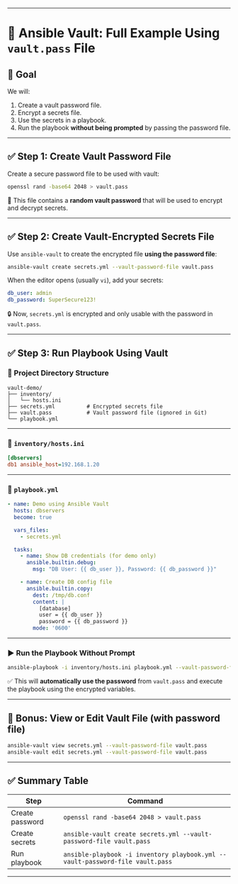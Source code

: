 
---

# 🔐 Ansible Vault: Full Example Using `vault.pass` File

## 🧩 Goal

We will:

1. Create a vault password file.
2. Encrypt a secrets file.
3. Use the secrets in a playbook.
4. Run the playbook **without being prompted** by passing the password file.

---

## ✅ Step 1: Create Vault Password File

Create a secure password file to be used with vault:

```bash
openssl rand -base64 2048 > vault.pass
```

🔐 This file contains a **random vault password** that will be used to encrypt and decrypt secrets.


---

## ✅ Step 2: Create Vault-Encrypted Secrets File

Use `ansible-vault` to create the encrypted file **using the password file**:

```bash
ansible-vault create secrets.yml --vault-password-file vault.pass
```

When the editor opens (usually `vi`), add your secrets:

```yaml
db_user: admin
db_password: SuperSecure123!
```

🔒 Now, `secrets.yml` is encrypted and only usable with the password in `vault.pass`.

---

## ✅ Step 3: Run Playbook Using Vault

### 📁 Project Directory Structure

```
vault-demo/
├── inventory/
│   └── hosts.ini
├── secrets.yml          # Encrypted secrets file
├── vault.pass           # Vault password file (ignored in Git)
└── playbook.yml
```

---

### 📄 `inventory/hosts.ini`

```ini
[dbservers]
db1 ansible_host=192.168.1.20
```

---

### 📄 `playbook.yml`

```yaml
- name: Demo using Ansible Vault
  hosts: dbservers
  become: true

  vars_files:
    - secrets.yml

  tasks:
    - name: Show DB credentials (for demo only)
      ansible.builtin.debug:
        msg: "DB User: {{ db_user }}, Password: {{ db_password }}"

    - name: Create DB config file
      ansible.builtin.copy:
        dest: /tmp/db.conf
        content: |
          [database]
          user = {{ db_user }}
          password = {{ db_password }}
        mode: '0600'
```

---

### ▶️ Run the Playbook Without Prompt

```bash
ansible-playbook -i inventory/hosts.ini playbook.yml --vault-password-file vault.pass
```

✅ This will **automatically use the password** from `vault.pass` and execute the playbook using the encrypted variables.

---


## 🧪 Bonus: View or Edit Vault File (with password file)

```bash
ansible-vault view secrets.yml --vault-password-file vault.pass
ansible-vault edit secrets.yml --vault-password-file vault.pass
```

---

## ✅ Summary Table

| Step            | Command                                                                       |
| --------------- | ----------------------------------------------------------------------------- |
| Create password | `openssl rand -base64 2048 > vault.pass`                                      |
| Create secrets  | `ansible-vault create secrets.yml --vault-password-file vault.pass`           |
| Run playbook    | `ansible-playbook -i inventory playbook.yml --vault-password-file vault.pass` |

---


